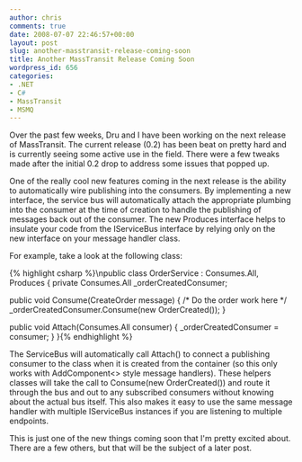 ```yaml
---
author: chris
comments: true
date: 2008-07-07 22:46:57+00:00
layout: post
slug: another-masstransit-release-coming-soon
title: Another MassTransit Release Coming Soon
wordpress_id: 656
categories:
- .NET
- C#
- MassTransit
- MSMQ
---
```


Over the past few weeks, Dru and I have been working on the next release of MassTransit. The current release (0.2) has been beat on pretty hard and is currently seeing some active use in the field. There were a few tweaks made after the initial 0.2 drop to address some issues that popped up.

One of the really cool new features coming in the next release is the ability to automatically wire publishing into the consumers. By implementing a new interface, the service bus will automatically attach the appropriate plumbing into the consumer at the time of creation to handle the publishing of messages back out of the consumer. The new Produces<T> interface helps to insulate your code from the IServiceBus interface by relying only on the new interface on your message handler class.

For example, take a look at the following class:

{% highlight csharp %}\npublic class OrderService :
Consumes.All,
Produces
{
private Consumes.All _orderCreatedConsumer;

public void Consume(CreateOrder message)
{
/* Do the order work here */
_orderCreatedConsumer.Consume(new OrderCreated());
}

public void Attach(Consumes.All consumer)
{
_orderCreatedConsumer = consumer;
}
}{% endhighlight %}

The ServiceBus will automatically call Attach() to connect a publishing consumer to the class when it is created from the container (so this only works with AddComponent<> style message handlers). These helpers classes will take the call to Consume(new OrderCreated()) and route it through the bus and out to any subscribed consumers without knowing about the actual bus itself. This also makes it easy to use the same message handler with multiple IServiceBus instances if you are listening to multiple endpoints.

This is just one of the new things coming soon that I'm pretty excited about. There are a few others, but that will be the subject of a later post.
